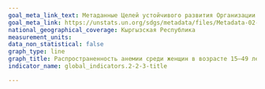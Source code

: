 ```yaml
---
goal_meta_link_text: Метаданные Целей устойчивого развития Организации Объединённых Наций (pdf 894kB)
goal_meta_link: https://unstats.un.org/sdgs/metadata/files/Metadata-02-02-03.pdf
national_geographical_coverage: Кыргызская Республика
measurement_units:
data_non_statistical: false
graph_type: line
graph_title: Распространенность анемии среди женщин в возрасте 15–49 лет в разбивке по статусу беременности (в процентах)
indicator_name: global_indicators.2-2-3-title

---
```

